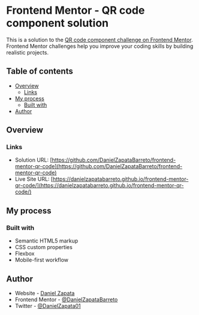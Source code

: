 # Frontend Mentor - QR code component solution

This is a solution to the [QR code component challenge on Frontend Mentor](https://www.frontendmentor.io/challenges/qr-code-component-iux_sIO_H). Frontend Mentor challenges help you improve your coding skills by building realistic projects. 

## Table of contents

- [Overview](#overview)
  - [Links](#links)
- [My process](#my-process)
  - [Built with](#built-with)
- [Author](#author)


## Overview

### Links

- Solution URL: [https://github.com/DanielZapataBarreto/frontend-mentor-qr-code](https://github.com/DanielZapataBarreto/frontend-mentor-qr-code)
- Live Site URL: [https://danielzapatabarreto.github.io/frontend-mentor-qr-code/](https://danielzapatabarreto.github.io/frontend-mentor-qr-code/)

## My process

### Built with

- Semantic HTML5 markup
- CSS custom properties
- Flexbox
- Mobile-first workflow

## Author

- Website - [Daniel Zapata](https://www.your-site.com)
- Frontend Mentor - [@DanielZapataBarreto](https://www.frontendmentor.io/profile/DanielZapataBarreto)
- Twitter - [@DanielZapata01](https://twitter.com/DanielZapata01)
